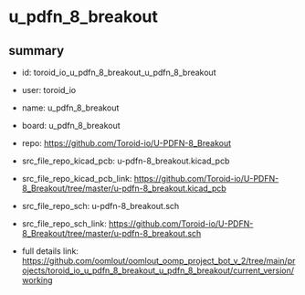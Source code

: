 # u_pdfn_8_breakout
 
## summary 
* id: toroid_io_u_pdfn_8_breakout_u_pdfn_8_breakout
* user: toroid_io
* name: u_pdfn_8_breakout
* board: u_pdfn_8_breakout
* repo: https://github.com/Toroid-io/U-PDFN-8_Breakout
* src_file_repo_kicad_pcb: u-pdfn-8_breakout.kicad_pcb
* src_file_repo_kicad_pcb_link: https://github.com/Toroid-io/U-PDFN-8_Breakout/tree/master/u-pdfn-8_breakout.kicad_pcb


* src_file_repo_sch: u-pdfn-8_breakout.sch
* src_file_repo_sch_link: https://github.com/Toroid-io/U-PDFN-8_Breakout/tree/master/u-pdfn-8_breakout.sch
* full details link: https://github.com/oomlout/oomlout_oomp_project_bot_v_2/tree/main/projects/toroid_io_u_pdfn_8_breakout_u_pdfn_8_breakout/current_version/working  







